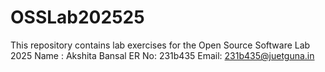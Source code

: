 # OSSLab202525
This repository contains lab exercises for the Open Source Software Lab 2025
Name : Akshita Bansal
ER No: 231b435
Email: 231b435@juetguna.in
